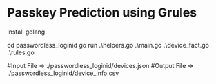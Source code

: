 # Passkey Prediction using Grules

install golang

cd passwordless_loginid
go run .\helpers.go .\main.go .\device_fact.go .\rules.go

#Input File => ./passwordless_loginid/devices.json
#Output File => ./passwordless_loginid/device_info.csv
